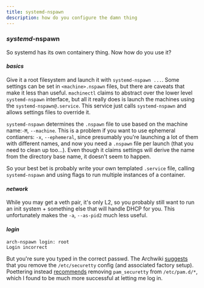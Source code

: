 ```yaml
---
title: systemd-nspawn
description: how do you configure the damn thing
---
```


### _systemd_-nspawn

So systemd has its own containery thing.
Now how do you use it?

#### _basics_

Give it a root filesystem and launch it with `systemd-nspawn ...`.
Some settings can be set in `<machine>.nspawn` files,
but there are caveats that make it less than useful.
`machinectl` claims to abstract over the lower level `systemd-nspawn` interface,
but all it really does is launch the machines using the `systemd-nspawn@.service`.
This service just calls `systemd-nspawn` and allows settings files to override it.

`systemd-nspawn` determines the `.nspawn` file to use based on the machine name:`-M`, `--machine`.
This is a problem if you want to use ephemeral contianers: `-x`, `--ephemeral`,
since presumably you're launching a lot of them with different names,
and now you need a `.nspawn` file per launch (that you need to clean up too...).
Even though it claims settings will derive the name from the directory base name,
it doesn't seem to happen.

So your best bet is probably write your own templated `.service` file,
calling `systemd-nspawn` and using flags to run multiple instances of a container.

#### _network_

While you may get a veth pair, it's only L2,
so you probably still want to run an init system + something else that will handle DHCP for you.
This unfortunately makes the `-a`, `--as-pid2` much less useful.

#### _login_

```
arch-nspawn login: root
Login incorrect
```

But you're sure you typed in the correct passwd.
The Archwiki [suggests](https://wiki.archlinux.org/title/systemd-nspawn#Root_login_fails)
that you remove the `/etc/securetty` config (and associated factory setup).
Poettering instead
[recommends](https://github.com/systemd/systemd/issues/852#issuecomment-127759667)
removing `pam_securetty` from `/etc/pam.d/*`,
which I found to be much more successful at letting me log in.
